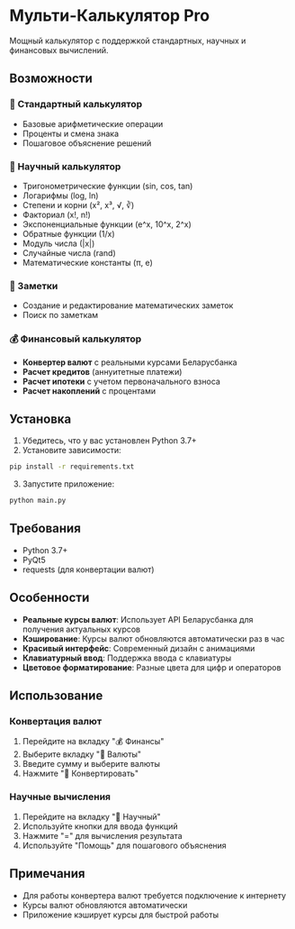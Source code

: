 # Мульти-Калькулятор Pro

Мощный калькулятор с поддержкой стандартных, научных и финансовых вычислений.

## Возможности

### 📱 Стандартный калькулятор
- Базовые арифметические операции
- Проценты и смена знака
- Пошаговое объяснение решений

### 🔬 Научный калькулятор
- Тригонометрические функции (sin, cos, tan)
- Логарифмы (log, ln)
- Степени и корни (x², x³, √, ∛)
- Факториал (x!, n!)
- Экспоненциальные функции (e^x, 10^x, 2^x)
- Обратные функции (1/x)
- Модуль числа (|x|)
- Случайные числа (rand)
- Математические константы (π, e)

### 📝 Заметки
- Создание и редактирование математических заметок
- Поиск по заметкам

### 💰 Финансовый калькулятор
- **Конвертер валют** с реальными курсами Беларусбанка
- **Расчет кредитов** (аннуитетные платежи)
- **Расчет ипотеки** с учетом первоначального взноса
- **Расчет накоплений** с процентами

## Установка

1. Убедитесь, что у вас установлен Python 3.7+
2. Установите зависимости:
```bash
pip install -r requirements.txt
```

3. Запустите приложение:
```bash
python main.py
```

## Требования

- Python 3.7+
- PyQt5
- requests (для конвертации валют)

## Особенности

- **Реальные курсы валют**: Использует API Беларусбанка для получения актуальных курсов
- **Кэширование**: Курсы валют обновляются автоматически раз в час
- **Красивый интерфейс**: Современный дизайн с анимациями
- **Клавиатурный ввод**: Поддержка ввода с клавиатуры
- **Цветовое форматирование**: Разные цвета для цифр и операторов

## Использование

### Конвертация валют
1. Перейдите на вкладку "💰 Финансы"
2. Выберите вкладку "💱 Валюты"
3. Введите сумму и выберите валюты
4. Нажмите "🔄 Конвертировать"

### Научные вычисления
1. Перейдите на вкладку "🔬 Научный"
2. Используйте кнопки для ввода функций
3. Нажмите "=" для вычисления результата
4. Используйте "Помощь" для пошагового объяснения

## Примечания

- Для работы конвертера валют требуется подключение к интернету
- Курсы валют обновляются автоматически
- Приложение кэширует курсы для быстрой работы